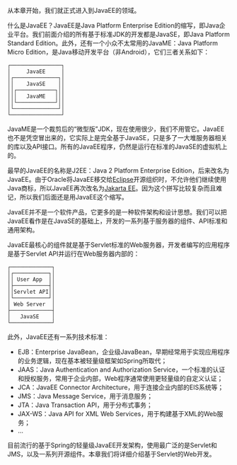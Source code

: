 从本章开始，我们就正式进入到JavaEE的领域。

什么是JavaEE？JavaEE是Java Platform Enterprise Edition的缩写，即Java企业平台。我们前面介绍的所有基于标准JDK的开发都是JavaSE，即Java Platform Standard Edition。此外，还有一个小众不太常用的JavaME：Java Platform Micro Edition，是Java移动开发平台（非Android），它们三者关系如下：

```ascii
┌────────────────┐
│     JavaEE     │
│┌──────────────┐│
││    JavaSE    ││
││┌────────────┐││
│││   JavaME   │││
││└────────────┘││
│└──────────────┘│
└────────────────┘
```

JavaME是一个裁剪后的“微型版”JDK，现在使用很少，我们不用管它。JavaEE也不是凭空冒出来的，它实际上是完全基于JavaSE，只是多了一大堆服务器相关的库以及API接口。所有的JavaEE程序，仍然是运行在标准的JavaSE的虚拟机上的。

最早的JavaEE的名称是J2EE：Java 2 Platform Enterprise Edition，后来改名为JavaEE。由于Oracle将JavaEE移交给[Eclipse](https://www.eclipse.org/)开源组织时，不允许他们继续使用Java商标，所以JavaEE再次改名为[Jakarta EE](https://jakarta.ee/)。因为这个拼写比较复杂而且难记，所以我们后面还是用JavaEE这个缩写。

JavaEE并不是一个软件产品，它更多的是一种软件架构和设计思想。我们可以把JavaEE看作是在JavaSE的基础上，开发的一系列基于服务器的组件、API标准和通用架构。

JavaEE最核心的组件就是基于Servlet标准的Web服务器，开发者编写的应用程序是基于Servlet API并运行在Web服务器内部的：

```ascii
┌─────────────┐
│┌───────────┐│
││ User App  ││
│├───────────┤│
││Servlet API││
│└───────────┘│
│ Web Server  │
├─────────────┤
│   JavaSE    │
└─────────────┘
```

此外，JavaEE还有一系列技术标准：

- EJB：Enterprise JavaBean，企业级JavaBean，早期经常用于实现应用程序的业务逻辑，现在基本被轻量级框架如Spring所取代；
- JAAS：Java Authentication and Authorization Service，一个标准的认证和授权服务，常用于企业内部，Web程序通常使用更轻量级的自定义认证；
- JCA：JavaEE Connector Architecture，用于连接企业内部的EIS系统等；
- JMS：Java Message Service，用于消息服务；
- JTA：Java Transaction API，用于分布式事务；
- JAX-WS：Java API for XML Web Services，用于构建基于XML的Web服务；
- ...

目前流行的基于Spring的轻量级JavaEE开发架构，使用最广泛的是Servlet和JMS，以及一系列开源组件。本章我们将详细介绍基于Servlet的Web开发。